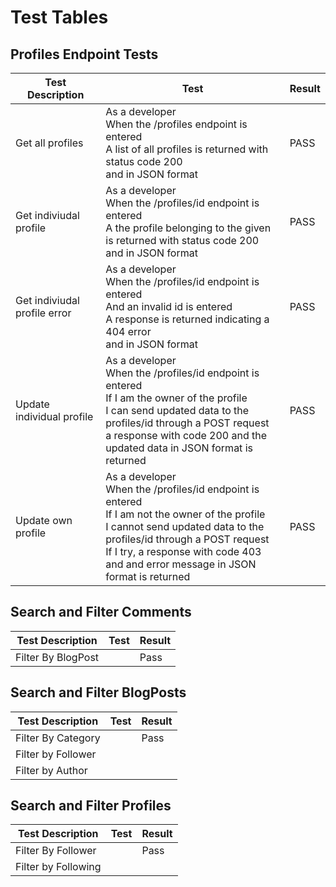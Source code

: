 # Test Tables
## Profiles Endpoint Tests
| Test Description              | Test | Result |
|-------------------------------|------------------------------------------|--------|
|Get all profiles|As a developer <br> When the /profiles endpoint is entered <br> A list of all profiles is returned with status code 200 <br> and in JSON format|PASS|
|Get indiviudal profile|As a developer <br> When the /profiles/id endpoint is entered <br> A the profile belonging to the given is returned with status code 200 <br> and in JSON format|PASS|
|Get indiviudal profile error|As a developer <br> When the /profiles/id endpoint is entered <br> And an invalid id is entered<br>A response is returned indicating a 404 error <br> and in JSON format|PASS|
|Update individual profile|As a developer <br> When the /profiles/id endpoint is entered <br> If I am the owner of the profile <br> I can send updated data to the profiles/id through a POST request <br> a response with code 200 and the updated data in JSON format is returned|PASS|
|Update own profile|As a developer <br> When the /profiles/id endpoint is entered <br> If I am not the owner of the profile <br> I cannot send updated data to the profiles/id through a POST request <br>If I try, a response with code 403 and and error message in JSON format is returned|PASS|


## Search and Filter Comments
| Test Description              | Test | Result |
|-------------------------------|------------------------------------------|--------|
|Filter By BlogPost||Pass|

## Search and Filter BlogPosts
| Test Description              | Test | Result |
|-------------------------------|------------------------------------------|--------|
|Filter By Category||Pass|
|Filter by Follower|||
|Filter by Author|||

## Search and Filter Profiles
| Test Description              | Test | Result |
|-------------------------------|------------------------------------------|--------|
|Filter By Follower||Pass|
|Filter by Following|||